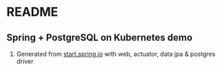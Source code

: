 # README
## Spring + PostgreSQL on Kubernetes demo

1. Generated from [start.spring.io](https://start.spring.io/#!type=maven-project&language=java&platformVersion=2.6.6&packaging=jar&jvmVersion=17&groupId=com.example&artifactId=spring-postgres-k8s&name=spring-postgres-k8s&description=Demo%20project%20for%20Spring%20Boot&packageName=com.example.demo&dependencies=actuator,web,data-jpa,postgresql) with web, actuator, data jpa & postgres driver
